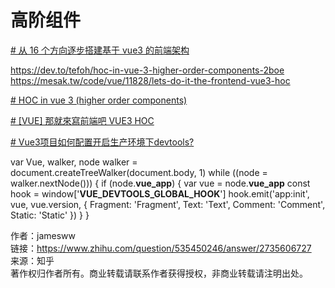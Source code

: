 
# 高阶组件


[# 从 16 个方向逐步搭建基于 vue3 的前端架构](https://juejin.cn/post/7025524870842679310)

https://dev.to/tefoh/hoc-in-vue-3-higher-order-components-2boe
https://mesak.tw/code/vue/11828/lets-do-it-the-frontend-vue3-hoc


[# HOC in vue 3 (higher order components)](https://dev.to/tefoh/hoc-in-vue-3-higher-order-components-2boe)

[# [VUE] 那就來寫前端吧 VUE3 HOC](https://mesak.tw/code/vue/11828/lets-do-it-the-frontend-vue3-hoc)






[# Vue3项目如何配置开启生产环境下devtools?](https://www.zhihu.com/question/535450246)





var Vue, walker, node walker = document.createTreeWalker(document.body, 1) while ((node = walker.nextNode())) { if (node.__vue_app__) { var vue = node.__vue_app__ const hook = window['__VUE_DEVTOOLS_GLOBAL_HOOK__'] hook.emit('app:init', vue, vue.version, { Fragment: 'Fragment', Text: 'Text', Comment: 'Comment', Static: 'Static' }) } }

  
  
作者：jamesww  
链接：https://www.zhihu.com/question/535450246/answer/2735606727  
来源：知乎  
著作权归作者所有。商业转载请联系作者获得授权，非商业转载请注明出处。